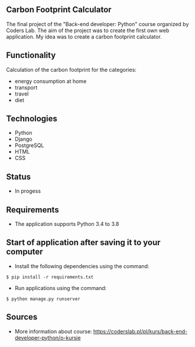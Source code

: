 ## Carbon Footprint Calculator

The final project of the "Back-end developer: Python" course organized by Coders Lab. The aim of the project was to create the first own web application. My idea was to create a carbon footprint calculator. 

## Functionality

Calculation of the carbon footprint for the categories:

* energy consumption at home
* transport
* travel
* diet

## Technologies

* Python
* Django
* PostgreSQL
* HTML
* CSS

## Status

* In progess

## Requirements

* The application supports Python 3.4 to 3.8

## Start of application after saving it to your computer

* Install the following dependencies using the command:

```console
$ pip install -r requirements.txt
```

* Run applications using the command:

```console
$ python manage.py runserver
```

## Sources

* More information about course: https://coderslab.pl/pl/kurs/back-end-developer-python/o-kursie

